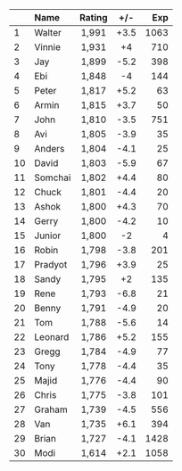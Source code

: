 | |Name|Rating|+/-|Exp|
|-|:---|:----:|:-:|--:|
|1|Walter|1,991|+3.5|1063|
|2|Vinnie|1,931|+4|710|
|3|Jay|1,899|-5.2|398|
|4|Ebi|1,848|-4|144|
|5|Peter|1,817|+5.2|63|
|6|Armin|1,815|+3.7|50|
|7|John|1,810|-3.5|751|
|8|Avi|1,805|-3.9|35|
|9|Anders|1,804|-4.1|25|
|10|David|1,803|-5.9|67|
|11|Somchai|1,802|+4.4|80|
|12|Chuck|1,801|-4.4|20|
|13|Ashok|1,800|+4.3|70|
|14|Gerry|1,800|-4.2|10|
|15|Junior|1,800|-2|4|
|16|Robin|1,798|-3.8|201|
|17|Pradyot|1,796|+3.9|25|
|18|Sandy|1,795|+2|135|
|19|Rene|1,793|-6.8|21|
|20|Benny|1,791|-4.9|20|
|21|Tom|1,788|-5.6|14|
|22|Leonard|1,786|+5.2|155|
|23|Gregg|1,784|-4.9|77|
|24|Tony|1,778|-4.4|35|
|25|Majid|1,776|-4.4|90|
|26|Chris|1,775|-3.8|101|
|27|Graham|1,739|-4.5|556|
|28|Van|1,735|+6.1|394|
|29|Brian|1,727|-4.1|1428|
|30|Modi|1,614|+2.1|1058|
